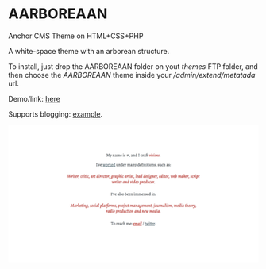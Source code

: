# AARBOREAAN

Anchor CMS Theme on HTML+CSS+PHP

A white-space theme with an arborean structure.

To install, just drop the AARBOREAAN folder on yout *themes* FTP folder, and then choose the *AARBOREAAN* theme inside your */admin/extend/metatada* url.

Demo/link: [here](http://anxl.faith/)

Supports blogging: [example](http://anxl.faith/words/a-fantasy-of-japan-in-the-western-eyes).

![AARBOREAAN preview](/aarboreaan.png)
